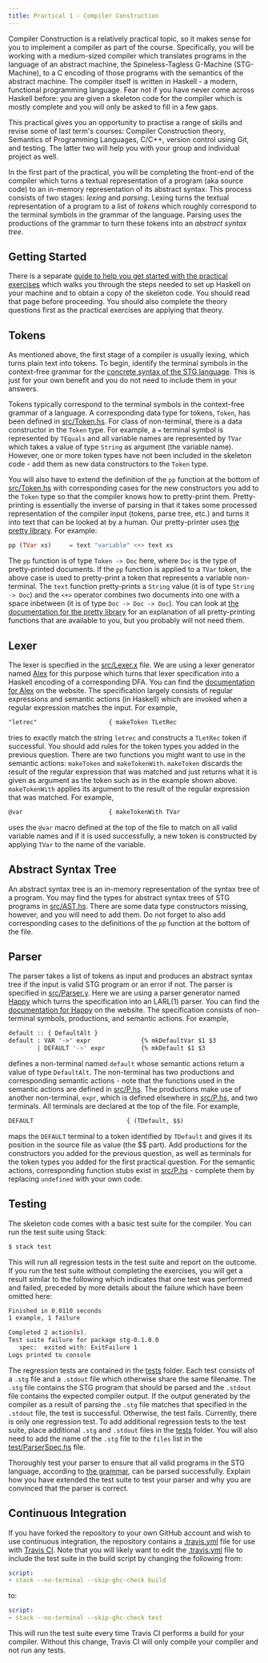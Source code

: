 ```yaml
---
title: Practical 1 - Compiler Construction
---
```


Compiler Construction is a relatively practical topic, so it makes sense for you to implement a compiler as part of the course. Specifically, you will be working with a medium-sized compiler which translates programs in the language of an abstract machine, the Spineless-Tagless G-Machine (STG-Machine), to a C encoding of those programs with the semantics of the abstract machine. The compiler itself is written in Haskell - a modern, functional programming language. Fear not if you have never come across Haskell before: you are given a skeleton code for the compiler which is mostly complete and you will only be asked to fill in a few gaps.

This practical gives you an opportunity to practise a range of skills and revise some of last term\'s courses: Compiler Construction theory, Semantics of Programming Languages, C/C++, version control using Git, and testing. The latter two will help you with your group and individual project as well.

In the first part of the practical, you will be completing the front-end of the compiler which turns a textual representation of a program (aka source code) to an in-memory representation of its abstract syntax. This process consists of two stages: *lexing* and *parsing*. Lexing turns the textual representation of a program to a list of *tokens* which roughly correspond to the terminal symbols in the grammar of the language. Parsing uses the productions of the grammar to turn these tokens into an *abstract syntax tree*.

## Getting Started

There is a separate [guide to help you get started with the practical exercises](haskell.html) which walks you through the steps needed to set up Haskell on your machine and to obtain a copy of the skeleton code. You should read that page before proceeding. You should also complete the theory questions first as the practical exercises are applying that theory.

## Tokens

As mentioned above, the first stage of a compiler is usually lexing, which turns plain text into tokens. To begin, identify the terminal symbols in the context-free grammar for the [concrete syntax of the STG language](compiler-spec.pdf). This is just for your own benefit and you do not need to include them in your answers.

Tokens typically correspond to the terminal symbols in the context-free grammar of a language. A corresponding data type for tokens, `Token`, has been defined in [src/Token.hs](https://github.com/mbg/compconstr-code/blob/master/src/Token.hs#L23). For class of non-terminal, there is a data constructor in the `Token` type. For example, a `=` terminal symbol is represented by `TEquals` and all variable names are represented by `TVar` which takes a value of type `String` as argument (the variable name). However, one or more token types have not been included in the skeleton code - add them as new data constructors to the `Token` type.

You will also have to extend the definition of the `pp` function at the bottom of [src/Token.hs](https://github.com/mbg/compconstr-code/blob/master/src/Token.hs) with corresponding cases for the new constructors you add to the `Token` type so that the compiler knows how to pretty-print them. Pretty-printing is essentially the inverse of parsing in that it takes some processed representation of the compiler input (tokens, parse tree, etc.) and turns it into text that can be looked at by a human. Our pretty-printer uses [the pretty library](https://hackage.haskell.org/package/pretty). For example:

```haskell
pp (TVar xs)     = text "variable" <+> text xs
```

The `pp` function is of type `Token -> Doc` here, where `Doc` is the type of pretty-printed documents. If the `pp` function is applied to a `TVar` token, the above case is used to pretty-print a token that represents a variable non-terminal. The `text` function pretty-prints a `String` value (it is of type `String -> Doc`) and the `<+>` operator combines two documents into one with a space inbetween (it is of type `Doc -> Doc -> Doc`). You can look at [the documentation for the pretty library](https://hackage.haskell.org/package/pretty-1.1.3.4/docs/Text-PrettyPrint-Annotated-HughesPJ.html) for an explanation of all pretty-printing functions that are available to you, but you probably will not need them.

## Lexer

The lexer is specified in the [src/Lexer.x](https://github.com/mbg/compconstr-code/blob/master/src/Lexer.x) file. We are using a lexer generator named [Alex](https://www.haskell.org/alex/) for this purpose which turns that lexer specification into a Haskell encoding of a corresponding DFA. You can find the [documentation for Alex](https://www.haskell.org/alex/doc/html/) on the website. The specification largely consists of regular expressions and semantic actions (in Haskell) which are invoked when a regular expression matches the input. For example,
```lex
"letrec"                    { makeToken TLetRec                         }
```
tries to exactly match the string `letrec` and constructs a `TLetRec` token if successful. You should add rules for the token types you added in the previous question. There are two functions you might want to use in the semantic actions: `makeToken` and `makeTokenWith`. `makeToken` discards the result of the regular expression that was matched and just returns what it is given as argument as the token such as in the example shown above. `makeTokenWith` applies its argument to the result of the regular expression that was matched. For example,
```lex
@var                        { makeTokenWith TVar                        }
```
uses the `@var` macro defined at the top of the file to match on all valid variable names and if it is used successfully, a new token is constructed by applying `TVar` to the name of the variable.

## Abstract Syntax Tree

An abstract syntax tree is an in-memory representation of the syntax tree of a program. You may find the types for abstract syntax trees of STG programs in [src/AST.hs](https://github.com/mbg/compconstr-code/blob/master/src/AST.hs). There are some data type constructors missing, however, and you will need to add them. Do not forget to also add corresponding cases to the definitions of the `pp` function at the bottom of the file.

## Parser

The parser takes a list of tokens as input and produces an abstract syntax tree if the input is valid STG program or an error if not. The parser is specified in [src/Parser.y](https://github.com/mbg/compconstr-code/blob/master/src/Parser.y). Here we are using a parser generator named [Happy](https://www.haskell.org/happy/) which turns the specification into an LARL(1) parser. You can find the [documentation for Happy](https://www.haskell.org/happy/doc/html/) on the website. The specification consists of non-terminal symbols, productions, and semantic actions. For example,

```yacc
default :: { DefaultAlt }
default : VAR '->' expr              {% mkDefaultVar $1 $3                  }
        | DEFAULT '->' expr          {% mkDefault $1 $3                     }
```

defines a non-terminal named `default` whose semantic actions return a value of type `DefaultAlt`. The non-terminal has two productions and corresponding semantic actions - note that the functions used in the semantic actions are defined in [src/P.hs](https://github.com/mbg/compconstr-code/blob/master/src/P.hs). The productions make use of another non-terminal, `expr`, which is defined elsewhere in [src/P.hs](https://github.com/mbg/compconstr-code/blob/master/src/P.hs), and two terminals. All terminals are declared at the top of the file. For example,

```yacc
DEFAULT                          { (TDefault, $$)                       }
```

maps the `DEFAULT` terminal to a token identified by `TDefault` and gives it its position in the source file as value (the \$\$ part). Add productions for the constructors you added for the previous question, as well as terminals for the token types you added for the first practical question. For the semantic actions, corresponding function stubs exist in [src/P.hs](https://github.com/mbg/compconstr-code/blob/master/src/P.hs) - complete them by replacing `undefined` with your own code.

## Testing

The skeleton code comes with a basic test suite for the compiler. You can run the test suite using Stack:

```sh
$ stack test
```

This will run all regression tests in the test suite and report on the outcome. If you run the test suite without completing the exercises, you will get a result similar to the following which indicates that one test was performed and failed, preceded by more details about the failure which have been omitted here:

```sh
Finished in 0.0110 seconds
1 example, 1 failure

Completed 2 action(s).
Test suite failure for package stg-0.1.0.0
   spec:  exited with: ExitFailure 1
Logs printed to console
```

The regression tests are contained in the [tests](https://github.com/mbg/compconstr-code/tree/master/tests) folder. Each test consists of a `.stg` file and a `.stdout` file which otherwise share the same filename. The `.stg` file contains the STG program that should be parsed and the `.stdout` file contains the expected compiler output. If the output generated by the compiler as a result of parsing the `.stg` file matches that specified in the `.stdout` file, the test is successful. Otherwise, the test fails. Currently, there is only one regression test. To add additional regression tests to the test suite, place additional `.stg` and `.stdout` files in the [tests](https://github.com/mbg/compconstr-code/tree/master/tests) folder. You will also need to add the name of the `.stg` file to the `files` list in the [test/ParserSpec.hs](https://github.com/mbg/compconstr-code/blob/master/test/ParserSpec.hs#L27) file.

Thoroughly test your parser to ensure that all valid programs in the STG language, according to [the grammar](compiler-spec.pdf), can be parsed successfully. Explain how you have extended the test suite to test your parser and why you are convinced that the parser is correct.

## Continuous Integration

If you have forked the repository to your own GitHub account and wish to use continuous integration, the repository contains a [.travis.yml](https://github.com/mbg/compconstr-code/blob/master/.travis.yml) file for use with [Travis CI](https://travis-ci.org/). Note that you will likely want to edit the [.travis.yml](https://github.com/mbg/compconstr-code/blob/master/.travis.yml) file to include the test suite in the build script by changing the following from:

```yaml
script:
- stack --no-terminal --skip-ghc-check build
```

to:

```yaml
script:
- stack --no-terminal --skip-ghc-check test
```

This will run the test suite every time Travis CI performs a build for your compiler. Without this change, Travis CI will only compile your compiler and not run any tests.
